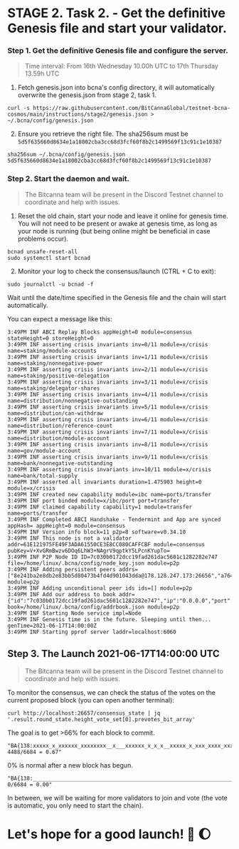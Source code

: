 # STAGE 2. Task 2. - Get the definitive Genesis file and start your validator.


### Step 1. Get the definitive Genesis file and configure the server.

> Time interval: From 16th Wednesday 10.00h UTC to 17th Thursday  13.59h UTC

1. Fetch genesis.json into bcna's config directory, it will automatically overwrite the genesis.json from stage 2, task 1.
```
curl -s https://raw.githubusercontent.com/BitCannaGlobal/testnet-bcna-cosmos/main/instructions/stage2/genesis.json > ~/.bcna/config/genesis.json
```

2. Ensure you retrieve the right file. The sha256sum must be `5d5f635660d8634e1a18002cba3cc68d3fcf60f8b2c1499569f13c91c1e10387`

```
sha256sum ~/.bcna/config/genesis.json
5d5f635660d8634e1a18002cba3cc68d3fcf60f8b2c1499569f13c91c1e10387
```

### Step 2. Start the daemon and wait.

> The Bitcanna team will be present in the Discord Testnet channel to coordinate and help with issues.

1. Reset the old chain, start your node and leave it online for genesis time. You will not need to be present or awake at genesis time, as long as your node is running (but being online might be beneficial in case problems occur).

```
bcnad unsafe-reset-all
sudo systemctl start bcnad
```

2. Monitor your log to check the consensus/launch (CTRL + C to exit):
```
sudo journalctl -u bcnad -f
```

Wait until the date/time specified in the Genesis file and the chain will start automatically.

You can expect a message like this:
```
3:49PM INF ABCI Replay Blocks appHeight=0 module=consensus stateHeight=0 storeHeight=0
3:49PM INF asserting crisis invariants inv=0/11 module=x/crisis name=staking/module-accounts
3:49PM INF asserting crisis invariants inv=1/11 module=x/crisis name=staking/nonnegative-power
3:49PM INF asserting crisis invariants inv=2/11 module=x/crisis name=staking/positive-delegation
3:49PM INF asserting crisis invariants inv=3/11 module=x/crisis name=staking/delegator-shares
3:49PM INF asserting crisis invariants inv=4/11 module=x/crisis name=distribution/nonnegative-outstanding
3:49PM INF asserting crisis invariants inv=5/11 module=x/crisis name=distribution/can-withdraw
3:49PM INF asserting crisis invariants inv=6/11 module=x/crisis name=distribution/reference-count
3:49PM INF asserting crisis invariants inv=7/11 module=x/crisis name=distribution/module-account
3:49PM INF asserting crisis invariants inv=8/11 module=x/crisis name=gov/module-account
3:49PM INF asserting crisis invariants inv=9/11 module=x/crisis name=bank/nonnegative-outstanding
3:49PM INF asserting crisis invariants inv=10/11 module=x/crisis name=bank/total-supply
3:49PM INF asserted all invariants duration=1.475903 height=0 module=x/crisis
3:49PM INF created new capability module=ibc name=ports/transfer
3:49PM INF port binded module=x/ibc/port port=transfer
3:49PM INF claimed capability capability=1 module=transfer name=ports/transfer
3:49PM INF Completed ABCI Handshake - Tendermint and App are synced appHash= appHeight=0 module=consensus
3:49PM INF Version info block=11 p2p=8 software=v0.34.10
3:49PM INF This node is not a validator addr=61E121975FE49F3ADA61550CE3E8CC080CAFFCBF module=consensus pubKey=V+XvGRmBwzv6DOq6LhW3+NAgrV9qptkY5LPcnKYupTo=
3:49PM INF P2P Node ID ID=7c030b0172dcc19fad261dac5601c1282282e747 file=/home/linux/.bcna/config/node_key.json module=p2p
3:49PM INF Adding persistent peers addrs=["8e241ba2e8db2e83bb5d80473b4fd4d901043dda@178.128.247.173:26656","a76427360ea0418986a86c574432f40eb7258d80@159.65.198.245:26656"] module=p2p
3:49PM INF Adding unconditional peer ids ids=[] module=p2p
3:49PM INF Add our address to book addr={"id":"7c030b0172dcc19fad261dac5601c1282282e747","ip":"0.0.0.0","port":26656} book=/home/linux/.bcna/config/addrbook.json module=p2p
3:49PM INF Starting Node service impl=Node
3:49PM INF Genesis time is in the future. Sleeping until then... genTime=2021-06-17T14:00:00Z
3:49PM INF Starting pprof server laddr=localhost:6060

```

## Step 3. The Launch 2021-06-17T14:00:00  UTC
> The Bitcanna team will be present in the Discord Testnet channel to coordinate and help with issues.

To monitor the consensus, we can check the status of the votes on the current proposed block (you can open another terminal):

```
curl http://localhost:26657/consensus_state | jq '.result.round_state.height_vote_set[0].prevotes_bit_array'
```

The goal is to get >66% for each block to commit.

```
"BA{138:xxxxx_x_xxxxxx_xxxxxxxx__x___xxxxxx_x_x_x__xxxxx_x_xxx_xxxx_xxxx_x_xx__xx__x_xxxx__x__xxx_x_x_x_x_xxxxx_x_xxx___xxx_xxx_xx_xxx_x_xxx_x_xxx} 4488/6684 = 0.67"
```
0% is normal after a new block has begun.
```
"BA{138:__________________________________________________________________________________________________________________________________________} 0/6684 = 0.00" 
```

In between, we will be waiting for more validators to join and vote (the vote is automatic, you only need to start the chain).


# Let's hope for a good launch! :rocket: :moon:
